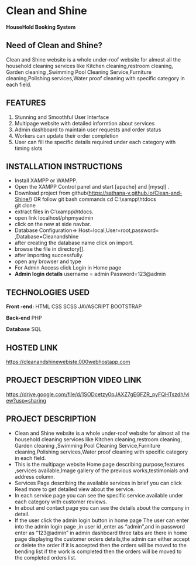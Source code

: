 
# Clean and Shine

**HouseHold Booking System**

 ## Need of Clean and Shine?
Clean and Shine website is a whole under-roof website for almost all the household cleaning services like Kitchen cleaning,restroom cleaning,
Garden cleaning ,Swimming Pool Cleaning Service,Furniture cleaning,Polishing services,Water proof cleaning with specific category
in each field.


 
 ## FEATURES
 1. Stunning and Smoothful User Interface
 2. Multipage website with detailed informtion about services
 3. Admin dashboard to maintain user requests and order status
 4. Workers can update their order completion
 5. User can fill the  specific details required under each category with timing slots
 
## INSTALLATION INSTRUCTIONS
* Install XAMPP or WAMPP.
* Open the XAMPP Control panel and start [apache] and [mysql] .
* Download project from github(https://sathana-v.github.io/Clean-and-Shine/) OR follow git bash commands
  cd C:\xampp\htdocs\
  git clone 
* extract files in C:\xampp\htdocs.
* open link localhost/phpmyadmin
* click on the new at side navbar.
* Database Configuration=>
    Host=local,User=root,password=``  ``,Database=Cleanandshine
* after creating the database name click on import.
* browse the file in directory[].
* after importing successfully.
* open any browser and type 
* For Admin Access click Login in Home page
* **Admin login details** username = admin Password=123@admin

## TECHNOLOGIES USED


**Front -end:**
HTML
CSS
SCSS
JAVASCRIPT
BOOTSTRAP


**Back-end**
   PHP
   
   
**Database**
  SQL

## HOSTED LINK
https://cleanandshinewebiste.000webhostapp.com

## PROJECT DESCRIPTION VIDEO LINK

https://drive.google.com/file/d/1SODcetzy0pJAXZ7gEGFZR_pyFQHTszdh/view?usp=sharing


## PROJECT DESCRIPTION

* Clean and Shine website is a whole under-roof website for almost all the household cleaning services like Kitchen cleaning,restroom cleaning,
  Garden cleaning ,Swimming Pool Cleaning Service,Furniture cleaning,Polishing services,Water proof cleaning with specific category in each field.
* This is the multipage website Home page describing purpose,features ,services available,Image gallery of the previous works,testimonials and address column.
* Services Page describing the available services in brief you can click Read more to get detailed view about the service.
* In each service page you can see the specific service available  under each category with customer reviews.
* In about and contact page you can see the details about the company in detail.
* If the user click the admin login  button in home page The user can enter into the admin login page ,in user id ,enter as “admin”,and in password enter as “123@admin” in admin   dashboard three tabs are there in home page displaying the customer  orders details,the admin can either accept or delete the order if it is accepted then  the orders will be   moved to the bending list if the work is completed then the orders will be  moved to the completed orders list.


